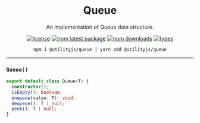 <div align="center">
  <h1 align="center">
    Queue
  </h1>
</div>

<div align="center">

An implementation of Queue data structure.

[![license](https://img.shields.io/github/license/mimshins/utilityjs?color=212121&style=for-the-badge)](https://github.com/mimshins/utilityjs/blob/main/LICENSE)
[![npm latest package](https://img.shields.io/npm/v/@utilityjs/queue?color=212121&style=for-the-badge)](https://www.npmjs.com/package/@utilityjs/queue)
[![npm downloads](https://img.shields.io/npm/dm/@utilityjs/queue?color=212121&style=for-the-badge)](https://www.npmjs.com/package/@utilityjs/queue)
[![types](https://img.shields.io/npm/types/@utilityjs/queue?color=212121&style=for-the-badge)](https://www.npmjs.com/package/@utilityjs/queue)

```bash
npm i @utilityjs/queue | yarn add @utilityjs/queue
```

</div>

<hr>

### `Queue()`

```ts
export default class Queue<T> {
  constructor();
  isEmpty(): boolean;
  enqueue(value: T): void;
  dequeue(): T | null;
  peek(): T | null;
}
```